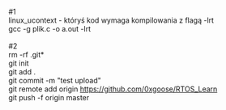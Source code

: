 #1<br>
linux_ucontext - któryś kod wymaga kompilowania z flagą -lrt<br>
gcc -g plik.c -o a.out -lrt<br>
<br>
#2<br>
rm -rf .git*<br>
git init<br>
git add .<br>
git commit -m "test upload"<br>
git remote add origin https://github.com/0xgoose/RTOS_Learn<br>
git push -f origin master<br>
